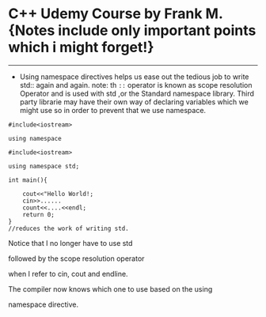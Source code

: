 # C++ Udemy Course by Frank M.{Notes include only important points which i might forget!}

--------------------------------------------

- Using namespace directives helps us ease out the tedious job to write std:: again and again.
note: th ```::``` operator is known as scope resolution Operator and is used with std ,or the Standard namespace library.
Third party librarie may have their own way of declaring variables which we might use so in order to prevent that we use namespace.

```
#include<iostream>

using namespace

```

```
#include<iostream>

using namespace std;

int main(){

    cout<<"Hello World!;
    cin>>......
    count<<....<<endl;
    return 0;
}
//reduces the work of writing std.
```

Notice that I no longer have to use std

followed by the scope resolution operator

when I refer to cin, cout and endline.

The compiler now knows which one to use based on the using

namespace directive.

